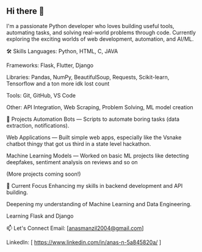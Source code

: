 ## Hi there 👋

I'm a passionate Python developer who loves building useful tools, automating tasks, and solving real-world problems through code.
Currently exploring the exciting worlds of web development, automation, and AI/ML.

🛠️ Skills
Languages: Python, HTML, C, JAVA

Frameworks: Flask, Flutter, Django

Libraries: Pandas, NumPy, BeautifulSoup, Requests, Scikit-learn, Tensorflow and a ton more idk lost count

Tools: Git, GitHub, VS Code

Other: API Integration, Web Scraping, Problem Solving, ML model creation

🚀 Projects
Automation Bots — Scripts to automate boring tasks (data extraction, notifications).

Web Applications — Built simple web apps, especially like the Vsnake chatbot thingy that got us third in a state level hackathon.

Machine Learning Models — Worked on basic ML projects like detecting deepfakes, sentiment analysis on reviews and so on

(More projects coming soon!)

🎯 Current Focus
Enhancing my skills in backend development and API building.

Deepening my understanding of Machine Learning and Data Engineering.

Learning Flask and Django

📫 Let's Connect
Email: [anasmanzil2004@gmail.com]

LinkedIn: [ https://www.linkedin.com/in/anas-n-5a845820a/ ] 
